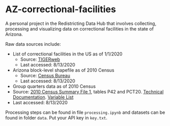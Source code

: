# AZ-correctional-facilities

A personal project in the Redistricting Data Hub that involves collecting, processing and visualizing data on correctional facilities in the state of Arizona. 

Raw data sources include: 
- List of correctional facilities in the US as of 1/1/2020 
  - Source: [TIGERweb](https://tigerweb.geo.census.gov/tigerwebmain/Files/bvp20/tigerweb_bvp20_prisons_us.html) 
  - Last accessed: 8/13/2020
- Arizona block-level shapefile as of 2010 Census
  - Source: [Census Bureau](https://catalog.data.gov/dataset/tiger-line-shapefile-2017-2010-state-arizona-2010-census-block-state-based)
  -	Last accessed: 8/13/2020
-	Group quarters data as of 2010 Census 
  -	Source: [2010 Census Summary File 1](https://api.census.gov/data/2010/dec/sf1?), tables P42 and PCT20. [Technical Documentation](https://www2.census.gov/programs-surveys/decennial/2010/technical-documentation/complete-tech-docs/summary-file/sf1.pdf?). [Variable List](https://api.census.gov/data/2010/dec/sf1/variables.html)
  - Last accessed: 8/13/2020
  
Processing steps can be found in file `processing.ipynb` and datasets can be found in folder `data`. Put your API key in `key.txt`.
